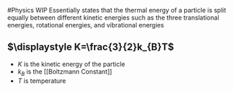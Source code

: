 #Physics 
WIP
Essentially states that the thermal energy of a particle is split equally between different kinetic energies such as the three translational energies, rotational energies, and vibrational energies
## $\displaystyle K=\frac{3}{2}k_{B}T$
* $\displaystyle K$ is the kinetic energy of the particle
* $\displaystyle k_{B}$ is the [[Boltzmann Constant]]
* $\displaystyle T$ is temperature